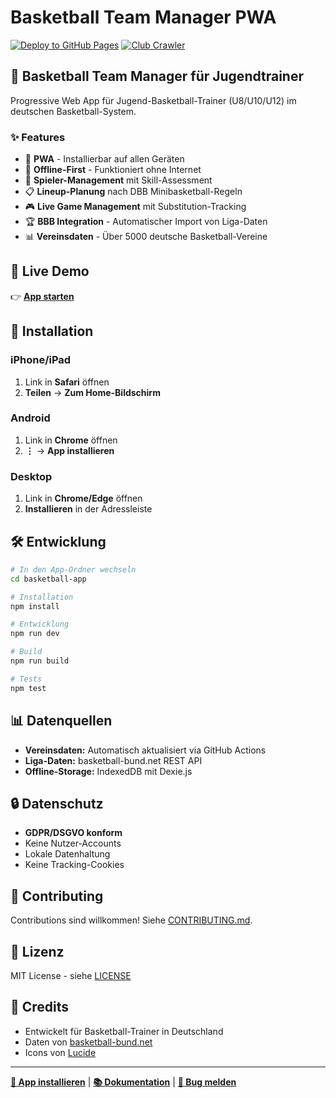 # Basketball Team Manager PWA

[![Deploy to GitHub Pages](https://github.com/OliEder/dbb-mini-bball-coach-app/actions/workflows/deploy.yml/badge.svg)](https://github.com/OliEder/dbb-mini-bball-coach-app/actions/workflows/deploy.yml)
[![Club Crawler](https://github.com/OliEder/dbb-mini-bball-coach-app/actions/workflows/crawler.yml/badge.svg)](https://github.com/OliEder/dbb-mini-bball-coach-app/actions/workflows/crawler.yml)

## 🏀 Basketball Team Manager für Jugendtrainer

Progressive Web App für Jugend-Basketball-Trainer (U8/U10/U12) im deutschen Basketball-System.

### ✨ Features

- 📱 **PWA** - Installierbar auf allen Geräten
- 🔄 **Offline-First** - Funktioniert ohne Internet
- 👥 **Spieler-Management** mit Skill-Assessment
- 📋 **Lineup-Planung** nach DBB Minibasketball-Regeln
- 🎮 **Live Game Management** mit Substitution-Tracking
- 🏆 **BBB Integration** - Automatischer Import von Liga-Daten
- 📊 **Vereinsdaten** - Über 5000 deutsche Basketball-Vereine

## 🚀 Live Demo

👉 **[App starten](https://olieeder.github.io/dbb-mini-bball-coach-app/)**

## 📱 Installation

### iPhone/iPad
1. Link in **Safari** öffnen
2. **Teilen** → **Zum Home-Bildschirm**

### Android
1. Link in **Chrome** öffnen
2. **⋮** → **App installieren**

### Desktop
1. Link in **Chrome/Edge** öffnen
2. **Installieren** in der Adressleiste

## 🛠️ Entwicklung

```bash
# In den App-Ordner wechseln
cd basketball-app

# Installation
npm install

# Entwicklung
npm run dev

# Build
npm run build

# Tests
npm test
```

## 📊 Datenquellen

- **Vereinsdaten:** Automatisch aktualisiert via GitHub Actions
- **Liga-Daten:** basketball-bund.net REST API
- **Offline-Storage:** IndexedDB mit Dexie.js

## 🔒 Datenschutz

- **GDPR/DSGVO konform**
- Keine Nutzer-Accounts
- Lokale Datenhaltung
- Keine Tracking-Cookies

## 🤝 Contributing

Contributions sind willkommen! Siehe [CONTRIBUTING.md](docs/CONTRIBUTING.md).

## 📄 Lizenz

MIT License - siehe [LICENSE](LICENSE)

## 🙏 Credits

- Entwickelt für Basketball-Trainer in Deutschland
- Daten von [basketball-bund.net](https://www.basketball-bund.net)
- Icons von [Lucide](https://lucide.dev)

---

**[📱 App installieren](https://olieeder.github.io/dbb-mini-bball-coach-app/)** | **[📚 Dokumentation](basketball-app/docs/)** | **[🐛 Bug melden](https://github.com/OliEder/dbb-mini-bball-coach-app/issues)**
